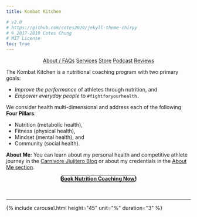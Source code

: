 ```yaml
---
title: Kombat Kitchen

# v2.0
# https://github.com/cotes2020/jekyll-theme-chirpy
# © 2017-2019 Cotes Chung
# MIT License
toc: true
---
```


<!-- styling for hidden sections -->

<style>
.expando {
  display: none;
}
.expando:target {
  display: block;
}
</style>

<p style="text-align: center">
  <a class="btn" href="#faq">About / FAQs</a>
  <a class="btn" href="#services">Services</a>
  <a class="btn" href="https://kombat-kitchen-store.weeblysite.com">Store</a>
  <a class="btn" href="https://castbox.fm/ch/2937016">Podcast</a>
  <a class="btn" href="#reviews">Reviews</a>
</p>

The Kombat Kitchen is a nutritional coaching program with two primary goals:

<ul>
  <li><i>Improve the performance</i> of athletes through nutrition, and</li>
  <li><i>Empower everyday people</i> to <code>#fightforyourhealth.</code></li>
</ul>

We consider health multi-dimensional and address each of the following <strong>Four Pillars</strong>:

<ul>
  <li>Nutrition (metabolic health),</li>
  <li>Fitness (physical health),</li>
  <li>Mindset (mental health), and</li>
  <li>Community (social health).</li>
</ul>

<strong>About Me</strong>:  You can learn about my personal health and competitive athlete journey in the <a href="/">Carnivore Jiujitero Blog</a> or about my credentials in the <a href="/tabs/about">About Me section</a>.

<div style="text-align: center">
  <strong>
    <a class="btn" style="border: 1px solid; border-radius: 25px" href="https://kombat-kitchen-store.weeblysite.com/product/coaching/16?cp=true&sa=true&sbp=false&q=false">Book Nutrition Coaching Now!</a>
  </strong>
  <br>
  <br>
    <a style="margin-left: 2%" href="https://linkedin.com/in/{{ site.linkedin.username }}" target="_blank">
      <i class="fab fa-2x fa-linkedin"></i>
    </a>
    <a style="margin-left: 2%" href="https://instagram.com/{{ site.instagram.username }}" target="_blank">
      <i class="fab fa-2x fa-instagram"></i>
    </a>
    <a href="https://www.facebook.com/Kombat-Kitchen-634691730500703" style="margin-left: 2%" target="_blank">
      <i class="fab fa-2x fa-facebook"></i>
    </a>
    <a style="margin-left: 2%" href="https://twitter.com/{{ site.twitter.username }}" target="_blank">
      <i class="fab fa-2x fa-twitter"></i>
    </a>
  <br>
</div>

<!-- hidden sections -->

<ul id="faq" class="expando" style="list-style-type: none; text-align: center">
    <hr>
    <strong style="text-align: center">About / FAQs</strong>
    <br>
    <br>
    <iframe width="560" height="315" src="https://www.youtube.com/embed/videoseries?list=PLmMb6kv15DKA15bijnWPxYw9BBqBucuff" frameborder="0" allow="accelerometer; autoplay; encrypted-media; gyroscope; picture-in-picture" allowfullscreen></iframe>
    <br>
    To have your questions featured, send me a message on <a href="https://t.me/savagezen">Telegram</a> or on <a href="https://instagram.com/savagezen">Instagram</a>.
</ul>

<ul id="services" class="expando" style="list-style-type: none; text-align: center">
  <hr>
  <strong style="text-align: center"><u>Services</u></strong>
  <br>
  <br>
  <div style="text-align: center">
    <a class="btn" href="https://kombat-kitchen-store.weeblysite.com/shop/challenge-programs/2">E-Books</a>
    <a class="btn" href="https://kombat-kitchen-store.weeblysite.com/shop/supplements/4">Supplements</a>
    <a class="btn" href="https://t.me/kombatkitchen">Community</a>
    <a class="btn" href="https://kombat-kitchen-store.weeblysite.com/product/coaching/16?cp=true&sa=true&sbp=false&q=false">Coaching</a>
  </div>
  <br>
  <br>
</ul>

<ul id="reviews" class="expando" style="list-style-type: none">
  <hr>
  <strong style="text-align: center">Reviews</strong>
  <br>
  <br>
  {% for review in site.reviews %}
    <li>
      <code>{{ review.content }}</code>
      {{ review.name }}
      <hr>
    </li>
  {% endfor %}
</ul>

<!-- old manual / self hosted store

<ul id="products" class="expando" style="list-style-type: none">
  {% for product in site.products %}
      <a href="{{ product.buy_now }}"><img src="{{ product.img }}" title="Buy Now" style="float: right; width: 20%; height: auto; margin-left: 2%"></a>
      <p><strong style="margin-left: 2%">{{ product.name }}</strong>  <code>${{ product.price }}</code></p>
      <p>{{ product.content }}</p>
      {% if product.type == "program" %}
        <p style="text-align: right">
          <a href="{{ product.buy_now }}" title="${{ product.price }}">
            Buy Now:  <i class="fas fa-2x fa-file-download" style="margin-left: 1%; margin-right: 1%"></i>
          </a>
          <a href="{{ product.amazon }}" title="Buy on Amazon Kindle"><i class="fab fa-2x fa-amazon" style="margin-right: 1%"></i></a>
          <a href="https://play.google.com/strore/books" title="Guy on Google Books"><i class="fab fa-2x fa-google-play"></i></a>
        </p>
      {% else %}
        <p style="text-align: right">
          <a href="{{ product.buy_now }}" title="${{ product.price }}">
            Buy Now <i class="fa fa-2x fa-credit-card" style="margin-right: 1%"></i>
          </a>
        </p>
      {% endif %}
      <hr>
  {% endfor %}
</ul>
-->

<!-- affiliate ads -->

<hr>

{% include carousel.html height="45" unit="%" duration="3" %}
